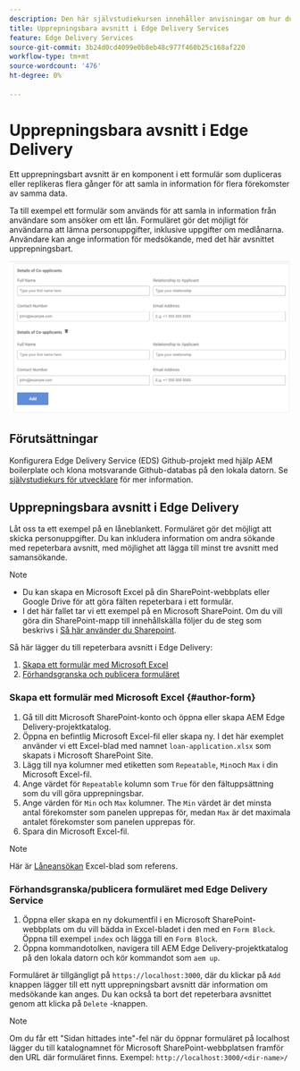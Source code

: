 ```yaml
---
description: Den här självstudiekursen innehåller anvisningar om hur du gör ett avsnitt i ett formulär upprepningsbart
title: Upprepningsbara avsnitt i Edge Delivery Services
feature: Edge Delivery Services
source-git-commit: 3b24d0cd4099e0b8eb48c977f460b25c168af220
workflow-type: tm+mt
source-wordcount: '476'
ht-degree: 0%

---
```



# Upprepningsbara avsnitt i Edge Delivery

Ett upprepningsbart avsnitt är en komponent i ett formulär som dupliceras eller replikeras flera gånger för att samla in information för flera förekomster av samma data.

Ta till exempel ett formulär som används för att samla in information från användare som ansöker om ett lån. Formuläret gör det möjligt för användarna att lämna personuppgifter, inklusive uppgifter om medlånarna. Användare kan ange information för medsökande, med det här avsnittet upprepningsbart.

![Upprepningsbara avsnitt i formulär](/help/forms/assets/eds-repeatable.png)

## Förutsättningar

Konfigurera Edge Delivery Service (EDS) Github-projekt med hjälp AEM boilerplate och klona motsvarande Github-databas på den lokala datorn. Se [självstudiekurs för utvecklare](https://experienceleague.adobe.com/docs/experience-manager-cloud-service/content/edge-delivery/build/tutorial.html) för mer information.

## Upprepningsbara avsnitt i Edge Delivery

Låt oss ta ett exempel på en låneblankett. Formuläret gör det möjligt att skicka personuppgifter. Du kan inkludera information om andra sökande med repeterbara avsnitt, med möjlighet att lägga till minst tre avsnitt med samansökande.

>[!NOTE]
>
> * Du kan skapa en Microsoft Excel på din SharePoint-webbplats eller Google Drive för att göra fälten repeterbara i ett formulär.
> * I det här fallet tar vi ett exempel på en Microsoft SharePoint. Om du vill göra din SharePoint-mapp till innehållskälla följer du de steg som beskrivs i [Så här använder du Sharepoint](https://www.aem.live/docs/setup-customer-sharepoint).


Så här lägger du till repeterbara avsnitt i Edge Delivery:

1. [Skapa ett formulär med Microsoft Excel](#author-form)
2. [Förhandsgranska och publicera formuläret](#preview-form)

### Skapa ett formulär med Microsoft Excel {#author-form}

1. Gå till ditt Microsoft SharePoint-konto och öppna eller skapa AEM Edge Delivery-projektkatalog.
2. Öppna en befintlig Microsoft Excel-fil eller skapa ny.
I det här exemplet använder vi ett Excel-blad med namnet `loan-application.xlsx` som skapats i Microsoft SharePoint Site.
3. Lägg till nya kolumner med etiketten som `Repeatable`, `Min`och `Max` i din Microsoft Excel-fil.
4. Ange värdet för `Repeatable` kolumn som `True` för den fältuppsättning som du vill göra upprepningsbar.
5. Ange värden för `Min` och `Max` kolumner. The `Min` värdet är det minsta antal förekomster som panelen upprepas för, medan `Max` är det maximala antalet förekomster som panelen upprepas för.
6. Spara din Microsoft Excel-fil.

>[!NOTE]
>
> Här är [Låneansökan](/help/forms/assets/loan-application.xlsx) Excel-blad som referens.

### Förhandsgranska/publicera formuläret med Edge Delivery Service

1. Öppna eller skapa en ny dokumentfil i en Microsoft SharePoint-webbplats om du vill bädda in Excel-bladet i den med en `Form Block`. Öppna till exempel `index` och lägga till en `Form Block`.
2. Öppna kommandotolken, navigera till AEM Edge Delivery-projektkatalog på den lokala datorn och kör kommandot som `aem up`.

Formuläret är tillgängligt på `https://localhost:3000`, där du klickar på `Add` knappen lägger till ett nytt upprepningsbart avsnitt där information om medsökande kan anges. Du kan också ta bort det repeterbara avsnittet genom att klicka på `Delete` -knappen.

>[!NOTE]
>
> Om du får ett &quot;Sidan hittades inte&quot;-fel när du öppnar formuläret på localhost lägger du till katalognamnet för Microsoft SharePoint-webbplatsen framför den URL där formuläret finns. Exempel: `http://localhost:3000/<dir-name>/`




